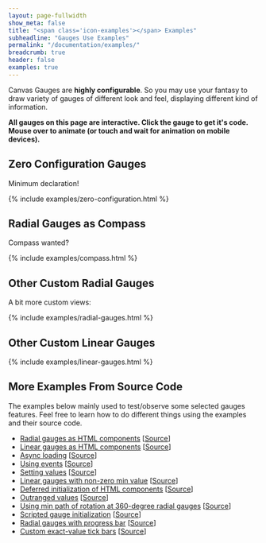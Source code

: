 ```yaml
---
layout: page-fullwidth
show_meta: false
title: "<span class='icon-examples'></span> Examples"
subheadline: "Gauges Use Examples"
permalink: "/documentation/examples/"
breadcrumb: true
header: false
examples: true
---
```

<script>var examplePage=true</script>
Canvas Gauges are **highly configurable**. So you may use your fantasy to draw variety of gauges of different look and feel, displaying different kind of information.

**All gauges on this page are interactive. Click the gauge to get it's code. Mouse over to animate (or touch and wait for animation on mobile devices).**

## Zero Configuration Gauges

Minimum declaration!

{% include examples/zero-configuration.html %}

## Radial Gauges as Compass

Compass wanted?

{% include examples/compass.html %}


## Other Custom Radial Gauges

A bit more custom views:

{% include examples/radial-gauges.html %}

## Other Custom Linear Gauges

{% include examples/linear-gauges.html %}

## More Examples From Source Code

The examples below mainly used to test/observe some selected gauges features. Feel free to learn how to do different things using the examples and their source code.

 - [Radial gauges as HTML components](https://rawgit.com/Mikhus/canvas-gauges/master/examples/radial-component.html) [[Source](https://github.com/Mikhus/canvas-gauges/blob/master/examples/radial-component.html)]
  - [Linear gauges as HTML components](https://rawgit.com/Mikhus/canvas-gauges/master/examples/linear-component.html) [[Source](https://github.com/Mikhus/canvas-gauges/blob/master/examples/linear-component.html)]
 - [Async loading](https://rawgit.com/Mikhus/canvas-gauges/master/examples/async.html) [[Source](https://github.com/Mikhus/canvas-gauges/blob/master/examples/async.html)]
 - [Using events](https://rawgit.com/Mikhus/canvas-gauges/master/examples/events.html) [[Source](https://github.com/Mikhus/canvas-gauges/blob/master/examples/events.html)]
 - [Setting values](https://rawgit.com/Mikhus/canvas-gauges/master/examples/issue-63.html) [[Source](https://github.com/Mikhus/canvas-gauges/blob/master/examples/issue-63.html)]
 - [Linear gauges with non-zero min value](https://rawgit.com/Mikhus/canvas-gauges/master/examples/linear-min-non-zero.html) [[Source](https://github.com/Mikhus/canvas-gauges/blob/master/examples/linear-min-non-zero.html)]
 - [Deferred initialization of HTML components](https://rawgit.com/Mikhus/canvas-gauges/master/examples/no-auto-init.html) [[Source](https://github.com/Mikhus/canvas-gauges/blob/master/examples/no-auto-init.html)]
 - [Outranged values](https://rawgit.com/Mikhus/canvas-gauges/master/examples/outrange.html) [[Source](https://github.com/Mikhus/canvas-gauges/blob/master/examples/outrange.html)]
 - [Using min path of rotation at 360-degree radial gauges](https://rawgit.com/Mikhus/canvas-gauges/master/examples/radial-min-path.html) [[Source](https://github.com/Mikhus/canvas-gauges/blob/master/examples/radial-min-path.html)]
 - [Scripted gauge initialization](https://rawgit.com/Mikhus/canvas-gauges/master/examples/scripted.html) [[Source](https://github.com/Mikhus/canvas-gauges/blob/master/examples/scripted.html)]
 - [Radial gauges with progress bar](https://rawgit.com/Mikhus/canvas-gauges/master/examples/radial-bar.html) [[Source](https://github.com/Mikhus/canvas-gauges/blob/master/examples/radial-bar.html)]
 - [Custom exact-value tick bars](https://rawgit.com/Mikhus/canvas-gauges/master/examples/exact-ticks-bar.html) [[Source](https://github.com/Mikhus/canvas-gauges/blob/master/examples/exact-ticks-bar.html)]
